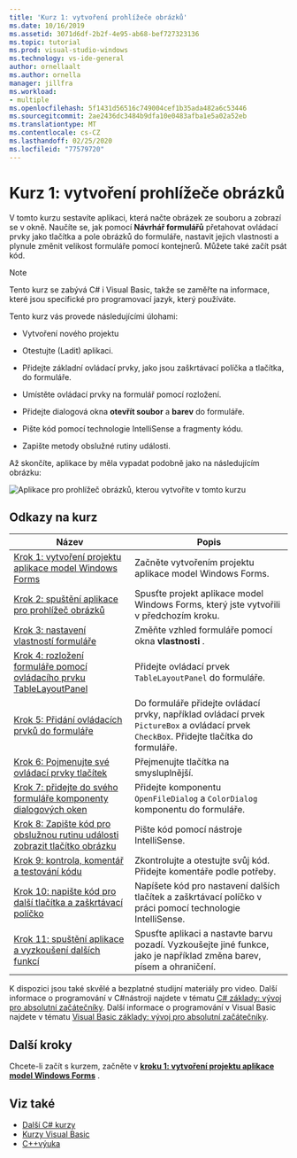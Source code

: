 ```yaml
---
title: 'Kurz 1: vytvoření prohlížeče obrázků'
ms.date: 10/16/2019
ms.assetid: 3071d6df-2b2f-4e95-ab68-bef727323136
ms.topic: tutorial
ms.prod: visual-studio-windows
ms.technology: vs-ide-general
author: ornellaalt
ms.author: ornella
manager: jillfra
ms.workload:
- multiple
ms.openlocfilehash: 5f1431d56516c749004cef1b35ada482a6c53446
ms.sourcegitcommit: 2ae2436dc3484b9dfa10e0483afba1e5a02a52eb
ms.translationtype: MT
ms.contentlocale: cs-CZ
ms.lasthandoff: 02/25/2020
ms.locfileid: "77579720"
---
```

# <a name="tutorial-1-create-a-picture-viewer"></a>Kurz 1: vytvoření prohlížeče obrázků

V tomto kurzu sestavíte aplikaci, která načte obrázek ze souboru a zobrazí se v okně. Naučíte se, jak pomocí **Návrhář formulářů** přetahovat ovládací prvky jako tlačítka a pole obrázků do formuláře, nastavit jejich vlastnosti a plynule změnit velikost formuláře pomocí kontejnerů. Můžete také začít psát kód.

> [!NOTE]
> Tento kurz se zabývá C# i Visual Basic, takže se zaměřte na informace, které jsou specifické pro programovací jazyk, který používáte.

Tento kurz vás provede následujícími úlohami:

* Vytvoření nového projektu

* Otestujte (Ladit) aplikaci.

* Přidejte základní ovládací prvky, jako jsou zaškrtávací políčka a tlačítka, do formuláře.

* Umístěte ovládací prvky na formulář pomocí rozložení.

* Přidejte dialogová okna **otevřít soubor** a **barev** do formuláře.

* Pište kód pomocí technologie IntelliSense a fragmenty kódu.

* Zapište metody obslužné rutiny události.

Až skončíte, aplikace by měla vypadat podobně jako na následujícím obrázku:

![Aplikace pro prohlížeč obrázků, kterou vytvoříte v tomto kurzu](../ide/media/express_pictureviewerdone.png)

## <a name="tutorial-links"></a>Odkazy na kurz

|Název|Popis|
|-----------|-----------------|
|[Krok 1: vytvoření projektu aplikace model Windows Forms](../ide/step-1-create-a-windows-forms-application-project.md)|Začněte vytvořením projektu aplikace model Windows Forms.|
|[Krok 2: spuštění aplikace pro prohlížeč obrázků](../ide/step-2-run-your-program.md)|Spusťte projekt aplikace model Windows Forms, který jste vytvořili v předchozím kroku.|
|[Krok 3: nastavení vlastností formuláře](../ide/step-3-set-your-form-properties.md)|Změňte vzhled formuláře pomocí okna **vlastnosti** .|
|[Krok 4: rozložení formuláře pomocí ovládacího prvku TableLayoutPanel](../ide/step-4-lay-out-your-form-with-a-tablelayoutpanel-control.md)|Přidejte ovládací prvek `TableLayoutPanel` do formuláře.|
|[Krok 5: Přidání ovládacích prvků do formuláře](../ide/step-5-add-controls-to-your-form.md)|Do formuláře přidejte ovládací prvky, například ovládací prvek `PictureBox` a ovládací prvek `CheckBox`. Přidejte tlačítka do formuláře.|
|[Krok 6: Pojmenujte své ovládací prvky tlačítek](../ide/step-6-name-your-button-controls.md)|Přejmenujte tlačítka na smysluplnější.|
|[Krok 7: přidejte do svého formuláře komponenty dialogových oken](../ide/step-7-add-dialog-components-to-your-form.md)|Přidejte komponentu `OpenFileDialog` a `ColorDialog` komponentu do formuláře.|
|[Krok 8: Zapište kód pro obslužnou rutinu události zobrazit tlačítko obrázku](../ide/step-8-write-code-for-the-show-a-picture-button-event-handler.md)|Pište kód pomocí nástroje IntelliSense.|
|[Krok 9: kontrola, komentář a testování kódu](../ide/step-9-review-comment-and-test-your-code.md)|Zkontrolujte a otestujte svůj kód. Přidejte komentáře podle potřeby.|
|[Krok 10: napište kód pro další tlačítka a zaškrtávací políčko](../ide/step-10-write-code-for-additional-buttons-and-a-check-box.md)|Napíšete kód pro nastavení dalších tlačítek a zaškrtávací políčko v práci pomocí technologie IntelliSense.|
|[Krok 11: spuštění aplikace a vyzkoušení dalších funkcí](../ide/step-11-run-your-program-and-try-other-features.md)|Spusťte aplikaci a nastavte barvu pozadí. Vyzkoušejte jiné funkce, jako je například změna barev, písem a ohraničení.|

K dispozici jsou také skvělé a bezplatné studijní materiály pro video. Další informace o programování v C#nástroji najdete v tématu [ C# základy: vývoj pro absolutní začátečníky](https://channel9.msdn.com/Series/C-Sharp-Fundamentals-Development-for-Absolute-Beginners). Další informace o programování v Visual Basic najdete v tématu [Visual Basic základy: vývoj pro absolutní začátečníky](https://channel9.msdn.com/Series/Visual-Basic-Development-for-Absolute-Beginners).

## <a name="next-steps"></a>Další kroky

Chcete-li začít s kurzem, začněte v **[kroku 1: vytvoření projektu aplikace model Windows Forms](../ide/step-1-create-a-windows-forms-application-project.md)** .

## <a name="see-also"></a>Viz také

* [Další C# kurzy](/visualstudio/get-started/csharp/)
* [Kurzy Visual Basic](/visualstudio/get-started/visual-basic/)
* [C++výuka](/cpp/get-started/tutorial-console-cpp)
